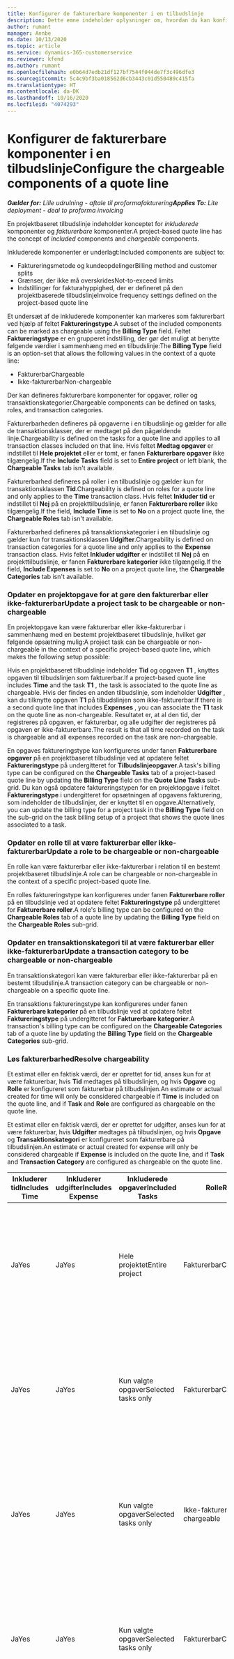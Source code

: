 ```yaml
---
title: Konfigurer de fakturerbare komponenter i en tilbudslinje
description: Dette emne indeholder oplysninger om, hvordan du kan konfigurere fakturerbare og ikke-fakturerbare komponenter på en projektbaseret tilbudslinje.
author: rumant
manager: Annbe
ms.date: 10/13/2020
ms.topic: article
ms.service: dynamics-365-customerservice
ms.reviewer: kfend
ms.author: rumant
ms.openlocfilehash: e0b64d7edb21df127bf7544f044de7f3c496dfe3
ms.sourcegitcommit: 5c4c9bf3ba018562d6cb3443c01d550489c415fa
ms.translationtype: HT
ms.contentlocale: da-DK
ms.lasthandoff: 10/16/2020
ms.locfileid: "4074293"
---
```

# <a name="configure-the-chargeable-components-of-a-quote-line"></a><span data-ttu-id="23134-103">Konfigurer de fakturerbare komponenter i en tilbudslinje</span><span class="sxs-lookup"><span data-stu-id="23134-103">Configure the chargeable components of a quote line</span></span>

<span data-ttu-id="23134-104">_**Gælder for:** Lille udrulning - aftale til proformafakturering_</span><span class="sxs-lookup"><span data-stu-id="23134-104">_**Applies To:** Lite deployment - deal to proforma invoicing_</span></span>

<span data-ttu-id="23134-105">En projektbaseret tilbudslinje indeholder konceptet for *inkluderede* komponenter og *fakturerbare* komponenter.</span><span class="sxs-lookup"><span data-stu-id="23134-105">A project-based quote line has the concept of *included* components and *chargeable* components.</span></span>

<span data-ttu-id="23134-106">Inkluderede komponenter er underlagt:</span><span class="sxs-lookup"><span data-stu-id="23134-106">Included components are subject to:</span></span>

  - <span data-ttu-id="23134-107">Faktureringsmetode og kundeopdelinger</span><span class="sxs-lookup"><span data-stu-id="23134-107">Billing method and customer splits</span></span>
  - <span data-ttu-id="23134-108">Grænser, der ikke må overskrides</span><span class="sxs-lookup"><span data-stu-id="23134-108">Not-to-exceed limits</span></span> 
  - <span data-ttu-id="23134-109">Indstillinger for fakturahyppighed, der er defineret på den projektbaserede tilbudslinje</span><span class="sxs-lookup"><span data-stu-id="23134-109">Invoice frequency settings defined on the project-based quote line</span></span>

<span data-ttu-id="23134-110">Et undersæt af de inkluderede komponenter kan markeres som fakturerbart ved hjælp af feltet **Faktureringstype**.</span><span class="sxs-lookup"><span data-stu-id="23134-110">A subset of the included components can be marked as chargeable using the **Billing Type** field.</span></span> <span data-ttu-id="23134-111">Feltet **Faktureringstype** er en grupperet indstilling, der gør det muligt at benytte følgende værdier i sammenhæng med en tilbudslinje:</span><span class="sxs-lookup"><span data-stu-id="23134-111">The **Billing Type** field is an option-set that allows the following values in the context of a quote line:</span></span>

  - <span data-ttu-id="23134-112">Fakturerbar</span><span class="sxs-lookup"><span data-stu-id="23134-112">Chargeable</span></span>
  - <span data-ttu-id="23134-113">Ikke-fakturerbar</span><span class="sxs-lookup"><span data-stu-id="23134-113">Non-chargeable</span></span>

<span data-ttu-id="23134-114">Der kan defineres fakturerbare komponenter for opgaver, roller og transaktionskategorier.</span><span class="sxs-lookup"><span data-stu-id="23134-114">Chargeable components can be defined on tasks, roles, and transaction categories.</span></span>

<span data-ttu-id="23134-115">Fakturerbarheden defineres på opgaverne i en tilbudslinje og gælder for alle de transaktionsklasser, der er medtaget på den pågældende linje.</span><span class="sxs-lookup"><span data-stu-id="23134-115">Chargeability is defined on the tasks for a quote line and applies to all transaction classes included on that line.</span></span> <span data-ttu-id="23134-116">Hvis feltet **Medtag opgaver** er indstillet til **Hele projektet** eller er tomt, er fanen **Fakturerbare opgaver** ikke tilgængelig.</span><span class="sxs-lookup"><span data-stu-id="23134-116">If the **Include Tasks** field is set to **Entire project** or left blank, the **Chargeable Tasks** tab isn't available.</span></span>

<span data-ttu-id="23134-117">Fakturerbarhed defineres på roller i en tilbudslinje og gælder kun for transaktionsklassen **Tid**.</span><span class="sxs-lookup"><span data-stu-id="23134-117">Chargeability is defined on roles for a quote line and only applies to the **Time** transaction class.</span></span> <span data-ttu-id="23134-118">Hvis feltet **Inkluder tid** er indstillet til **Nej** på en projekttilbudslinje, er fanen **Fakturerbare roller** ikke tilgængelig.</span><span class="sxs-lookup"><span data-stu-id="23134-118">If the field, **Include Time** is set to **No** on a project quote line, the **Chargeable Roles** tab isn't available.</span></span>

<span data-ttu-id="23134-119">Fakturerbarhed defineres på transaktionskategorier i en tilbudslinje og gælder kun for transaktionsklassen **Udgifter**.</span><span class="sxs-lookup"><span data-stu-id="23134-119">Chargeability is defined on transaction categories for a  quote line and only applies to the **Expense** transaction class.</span></span> <span data-ttu-id="23134-120">Hvis feltet **Inkluder udgifter** er indstillet til **Nej** på en projekttilbudslinje, er fanen **Fakturerbare kategorier** ikke tilgængelig.</span><span class="sxs-lookup"><span data-stu-id="23134-120">If the field, **Include Expenses** is set to **No** on a project quote line, the **Chargeable Categories** tab isn't available.</span></span>

### <a name="update-a-project-task-to-be-chargeable-or-non-chargeable"></a><span data-ttu-id="23134-121">Opdater en projektopgave for at gøre den fakturerbar eller ikke-fakturerbar</span><span class="sxs-lookup"><span data-stu-id="23134-121">Update a project task to be chargeable or non-chargeable</span></span>

<span data-ttu-id="23134-122">En projektopgave kan være fakturerbar eller ikke-fakturerbar i sammenhæng med en bestemt projektbaseret tilbudslinje, hvilket gør følgende opsætning mulig:</span><span class="sxs-lookup"><span data-stu-id="23134-122">A project task can be chargeable or non-chargeable in the context of a specific project-based quote line, which makes the following setup possible:</span></span>

<span data-ttu-id="23134-123">Hvis en projektbaseret tilbudslinje indeholder **Tid** og opgaven **T1** , knyttes opgaven til tilbudslinjen som fakturerbar.</span><span class="sxs-lookup"><span data-stu-id="23134-123">If a project-based quote line includes **Time** and the task **T1** , the task is associated to the quote line as chargeable.</span></span> <span data-ttu-id="23134-124">Hvis der findes en anden tilbudslinje, som indeholder **Udgifter** , kan du tilknytte opgaven **T1** på tilbudslinjen som ikke-fakturerbar.</span><span class="sxs-lookup"><span data-stu-id="23134-124">If there is a second quote line that includes **Expenses** , you can associate the **T1** task on the quote line as non-chargeable.</span></span> <span data-ttu-id="23134-125">Resultatet er, at al den tid, der registreres på opgaven, er fakturerbar, og alle udgifter der registreres på opgaven er ikke-fakturerbare.</span><span class="sxs-lookup"><span data-stu-id="23134-125">The result is that all time recorded on the task is chargeable and all expenses recorded on the task are non-chargeable.</span></span>

<span data-ttu-id="23134-126">En opgaves faktureringstype kan konfigureres under fanen **Fakturerbare opgaver** på en projektbaseret tilbudslinje ved at opdatere feltet **Faktureringstype** på undergitteret for **Tilbudslinjeopgaver**.</span><span class="sxs-lookup"><span data-stu-id="23134-126">A task's billing type can be configured on the **Chargeable Tasks** tab of a project-based quote line by updating the **Billing Type** field on the **Quote Line Tasks** sub-grid.</span></span> <span data-ttu-id="23134-127">Du kan også opdatere faktureringstypen for en projektopgave i feltet **Faktureringstype** i undergitteret for opsætningen af opgavens fakturering, som indeholder de tilbudslinjer, der er knyttet til en opgave.</span><span class="sxs-lookup"><span data-stu-id="23134-127">Alternatively, you can update the billing type for a project task in the **Billing Type** field on the sub-grid on the task billing setup of a project that shows the quote lines associated to a task.</span></span>

### <a name="update-a-role-to-be-chargeable-or-non-chargeable"></a><span data-ttu-id="23134-128">Opdater en rolle til at være fakturerbar eller ikke-fakturerbar</span><span class="sxs-lookup"><span data-stu-id="23134-128">Update a role to be chargeable or non-chargeable</span></span>

<span data-ttu-id="23134-129">En rolle kan være fakturerbar eller ikke-fakturerbar i relation til en bestemt projektbaseret tilbudslinje.</span><span class="sxs-lookup"><span data-stu-id="23134-129">A role can be chargeable or non-chargeable in the context of a specific project-based quote line.</span></span>

<span data-ttu-id="23134-130">En rolles faktureringstype kan konfigureres under fanen **Fakturerbare roller** på en tilbudslinje ved at opdatere feltet **Faktureringstype** på undergitteret for **Fakturerbare roller**.</span><span class="sxs-lookup"><span data-stu-id="23134-130">A role's billing type can be configured on the **Chargeable Roles** tab of a quote line by updating the **Billing Type** field on the **Chargeable Roles** sub-grid.</span></span>

### <a name="update-a-transaction-category-to-be-chargeable-or-non-chargeable"></a><span data-ttu-id="23134-131">Opdater en transaktionskategori til at være fakturerbar eller ikke-fakturerbar</span><span class="sxs-lookup"><span data-stu-id="23134-131">Update a transaction category to be chargeable or non-chargeable</span></span>

<span data-ttu-id="23134-132">En transaktionskategori kan være fakturerbar eller ikke-fakturerbar på en bestemt tilbudslinje.</span><span class="sxs-lookup"><span data-stu-id="23134-132">A transaction category can be chargeable or non-chargeable on a specific quote line.</span></span>

<span data-ttu-id="23134-133">En transaktions faktureringstype kan konfigureres under fanen **Fakturerbare kategorier** på en tilbudslinje ved at opdatere feltet **Faktureringstype** på undergitteret for **Fakturerbare kategorier**.</span><span class="sxs-lookup"><span data-stu-id="23134-133">A transaction's billing type can be configured on the **Chargeable Categories** tab of a quote line by updating the **Billing Type** field on the **Chargeable Categories** sub-grid.</span></span>

### <a name="resolve-chargeability"></a><span data-ttu-id="23134-134">Løs fakturerbarhed</span><span class="sxs-lookup"><span data-stu-id="23134-134">Resolve chargeability</span></span>
<span data-ttu-id="23134-135">Et estimat eller en faktisk værdi, der er oprettet for tid, anses kun for at være fakturerbar, hvis **Tid** medtages på tilbudslinjen, og hvis **Opgave** og **Rolle** er konfigureret som fakturerbar på tilbudslinjen.</span><span class="sxs-lookup"><span data-stu-id="23134-135">An estimate or actual created for time will only be considered chargeable if **Time** is included on the quote line, and if **Task** and **Role** are configured as chargeable on the quote line.</span></span>

<span data-ttu-id="23134-136">Et estimat eller en faktisk værdi, der er oprettet for udgifter, anses kun for at være fakturerbar, hvis **Udgifter** medtages på tilbudslinjen, og hvis **Opgave** og **Transaktionskategori** er konfigureret som fakturerbare på tilbudslinjen.</span><span class="sxs-lookup"><span data-stu-id="23134-136">An estimate or actual created for expense will only be considered chargeable if **Expense** is included on the quote line, and if **Task** and **Transaction Category** are configured as chargeable on the quote line.</span></span>

| <span data-ttu-id="23134-137">Inkluderer tid</span><span class="sxs-lookup"><span data-stu-id="23134-137">Includes Time</span></span> | <span data-ttu-id="23134-138">Inkluderer udgifter</span><span class="sxs-lookup"><span data-stu-id="23134-138">Includes Expense</span></span> | <span data-ttu-id="23134-139">Inkluderede opgaver</span><span class="sxs-lookup"><span data-stu-id="23134-139">Included Tasks</span></span> | <span data-ttu-id="23134-140">Rolle</span><span class="sxs-lookup"><span data-stu-id="23134-140">Role</span></span> | <span data-ttu-id="23134-141">Kategori</span><span class="sxs-lookup"><span data-stu-id="23134-141">Category</span></span> | <span data-ttu-id="23134-142">Opgave</span><span class="sxs-lookup"><span data-stu-id="23134-142">Task</span></span> | <span data-ttu-id="23134-143">Fakturering</span><span class="sxs-lookup"><span data-stu-id="23134-143">Billing</span></span> |
| --- | --- | --- | --- | --- | --- | --- |
| <span data-ttu-id="23134-144">Ja</span><span class="sxs-lookup"><span data-stu-id="23134-144">Yes</span></span> | <span data-ttu-id="23134-145">Ja</span><span class="sxs-lookup"><span data-stu-id="23134-145">Yes</span></span> | <span data-ttu-id="23134-146">Hele projektet</span><span class="sxs-lookup"><span data-stu-id="23134-146">Entire project</span></span> | <span data-ttu-id="23134-147">Fakturerbar</span><span class="sxs-lookup"><span data-stu-id="23134-147">Chargeable</span></span> | <span data-ttu-id="23134-148">Fakturerbar</span><span class="sxs-lookup"><span data-stu-id="23134-148">Chargeable</span></span> | <span data-ttu-id="23134-149">Kan ikke angives</span><span class="sxs-lookup"><span data-stu-id="23134-149">Can't be set</span></span> | <span data-ttu-id="23134-150">Fakturering af en faktisk værdi for tid: Fakturerbar</span><span class="sxs-lookup"><span data-stu-id="23134-150">Billing on a time actual: Chargeable</span></span> </br><span data-ttu-id="23134-151">Faktureringstype på en faktisk værdi for en udgift: Fakturerbar</span><span class="sxs-lookup"><span data-stu-id="23134-151">Billing type on expense actual: Chargeable</span></span> |
| <span data-ttu-id="23134-152">Ja</span><span class="sxs-lookup"><span data-stu-id="23134-152">Yes</span></span> | <span data-ttu-id="23134-153">Ja</span><span class="sxs-lookup"><span data-stu-id="23134-153">Yes</span></span> | <span data-ttu-id="23134-154">Kun valgte opgaver</span><span class="sxs-lookup"><span data-stu-id="23134-154">Selected tasks only</span></span> | <span data-ttu-id="23134-155">Fakturerbar</span><span class="sxs-lookup"><span data-stu-id="23134-155">Chargeable</span></span> | <span data-ttu-id="23134-156">Fakturerbar</span><span class="sxs-lookup"><span data-stu-id="23134-156">Chargeable</span></span> | <span data-ttu-id="23134-157">Fakturerbar</span><span class="sxs-lookup"><span data-stu-id="23134-157">Chargeable</span></span> | <span data-ttu-id="23134-158">Fakturering af en faktisk værdi for tid: Fakturerbar</span><span class="sxs-lookup"><span data-stu-id="23134-158">Billing on a time actual: Chargeable</span></span></br><span data-ttu-id="23134-159">Faktureringstype på en faktisk værdi for en udgift: Fakturerbar</span><span class="sxs-lookup"><span data-stu-id="23134-159">Billing type on expense actual: Chargeable</span></span> |
| <span data-ttu-id="23134-160">Ja</span><span class="sxs-lookup"><span data-stu-id="23134-160">Yes</span></span> | <span data-ttu-id="23134-161">Ja</span><span class="sxs-lookup"><span data-stu-id="23134-161">Yes</span></span> | <span data-ttu-id="23134-162">Kun valgte opgaver</span><span class="sxs-lookup"><span data-stu-id="23134-162">Selected tasks only</span></span> | <span data-ttu-id="23134-163">Ikke-fakturerbar</span><span class="sxs-lookup"><span data-stu-id="23134-163">Non-chargeable</span></span> | <span data-ttu-id="23134-164">Fakturerbar</span><span class="sxs-lookup"><span data-stu-id="23134-164">Chargeable</span></span> | <span data-ttu-id="23134-165">Fakturerbar</span><span class="sxs-lookup"><span data-stu-id="23134-165">Chargeable</span></span> | <span data-ttu-id="23134-166">Fakturering af en faktisk værdi for tid: Ikke-fakturerbar</span><span class="sxs-lookup"><span data-stu-id="23134-166">Billing on a time actual: Non-Chargeable</span></span></br><span data-ttu-id="23134-167">Faktureringstype på en faktisk værdi for en udgift: Fakturerbar</span><span class="sxs-lookup"><span data-stu-id="23134-167">Billing type on expense actual: Chargeable</span></span> |
| <span data-ttu-id="23134-168">Ja</span><span class="sxs-lookup"><span data-stu-id="23134-168">Yes</span></span> | <span data-ttu-id="23134-169">Ja</span><span class="sxs-lookup"><span data-stu-id="23134-169">Yes</span></span> | <span data-ttu-id="23134-170">Kun valgte opgaver</span><span class="sxs-lookup"><span data-stu-id="23134-170">Selected tasks only</span></span> | <span data-ttu-id="23134-171">Fakturerbar</span><span class="sxs-lookup"><span data-stu-id="23134-171">Chargeable</span></span> | <span data-ttu-id="23134-172">Fakturerbar</span><span class="sxs-lookup"><span data-stu-id="23134-172">Chargeable</span></span> | <span data-ttu-id="23134-173">Ikke-fakturerbar</span><span class="sxs-lookup"><span data-stu-id="23134-173">Non-Chargeable</span></span> | <span data-ttu-id="23134-174">Fakturering af en faktisk værdi for tid: Ikke-fakturerbar</span><span class="sxs-lookup"><span data-stu-id="23134-174">Billing on a time actual: Non-Chargeable</span></span></br> <span data-ttu-id="23134-175">Faktureringstype på en faktisk værdi for en udgift: Ikke-fakturerbar</span><span class="sxs-lookup"><span data-stu-id="23134-175">Billing type on expense actual: Non-Chargeable</span></span> |
| <span data-ttu-id="23134-176">Ja</span><span class="sxs-lookup"><span data-stu-id="23134-176">Yes</span></span> | <span data-ttu-id="23134-177">Ja</span><span class="sxs-lookup"><span data-stu-id="23134-177">Yes</span></span> | <span data-ttu-id="23134-178">Kun valgte opgaver</span><span class="sxs-lookup"><span data-stu-id="23134-178">Selected tasks only</span></span> | <span data-ttu-id="23134-179">Ikke-fakturerbar</span><span class="sxs-lookup"><span data-stu-id="23134-179">Non-Chargeable</span></span> | <span data-ttu-id="23134-180">Fakturerbar</span><span class="sxs-lookup"><span data-stu-id="23134-180">Chargeable</span></span> | <span data-ttu-id="23134-181">Ikke-fakturerbar</span><span class="sxs-lookup"><span data-stu-id="23134-181">Non- Chargeable</span></span> | <span data-ttu-id="23134-182">Fakturering af en faktisk værdi for tid: Ikke-fakturerbar</span><span class="sxs-lookup"><span data-stu-id="23134-182">Billing on a time actual: Non-Chargeable</span></span></br> <span data-ttu-id="23134-183">Faktureringstype på en faktisk værdi for en udgift: Ikke-fakturerbar</span><span class="sxs-lookup"><span data-stu-id="23134-183">Billing type on expense actual: Non-Chargeable</span></span> |
| <span data-ttu-id="23134-184">Ja</span><span class="sxs-lookup"><span data-stu-id="23134-184">Yes</span></span> | <span data-ttu-id="23134-185">Ja</span><span class="sxs-lookup"><span data-stu-id="23134-185">Yes</span></span> | <span data-ttu-id="23134-186">Kun valgte opgaver</span><span class="sxs-lookup"><span data-stu-id="23134-186">Selected tasks only</span></span> | <span data-ttu-id="23134-187">Ikke-fakturerbar</span><span class="sxs-lookup"><span data-stu-id="23134-187">Non-Chargeable</span></span> | <span data-ttu-id="23134-188">Ikke-fakturerbar</span><span class="sxs-lookup"><span data-stu-id="23134-188">Non-Chargeable</span></span> | <span data-ttu-id="23134-189">Fakturerbar</span><span class="sxs-lookup"><span data-stu-id="23134-189">Chargeable</span></span> | <span data-ttu-id="23134-190">Fakturering af en faktisk værdi for tid: Ikke-fakturerbar</span><span class="sxs-lookup"><span data-stu-id="23134-190">Billing on a time actual: Non-Chargeable</span></span></br> <span data-ttu-id="23134-191">Faktureringstype på en faktisk værdi for en udgift: Ikke-fakturerbar</span><span class="sxs-lookup"><span data-stu-id="23134-191">Billing type on expense actual: Non-Chargeable</span></span> |
| <span data-ttu-id="23134-192">Nr.</span><span class="sxs-lookup"><span data-stu-id="23134-192">No</span></span> | <span data-ttu-id="23134-193">Ja</span><span class="sxs-lookup"><span data-stu-id="23134-193">Yes</span></span> | <span data-ttu-id="23134-194">Hele projektet</span><span class="sxs-lookup"><span data-stu-id="23134-194">Entire project</span></span> | <span data-ttu-id="23134-195">Kan ikke angives</span><span class="sxs-lookup"><span data-stu-id="23134-195">Can't be set</span></span> | <span data-ttu-id="23134-196">Fakturerbar</span><span class="sxs-lookup"><span data-stu-id="23134-196">Chargeable</span></span> | <span data-ttu-id="23134-197">Kan ikke angives</span><span class="sxs-lookup"><span data-stu-id="23134-197">Can't be set</span></span> | <span data-ttu-id="23134-198">Fakturering af en faktisk værdi for tid: Ikke tilgængelig</span><span class="sxs-lookup"><span data-stu-id="23134-198">Billing on a time actual: Not available</span></span> </br><span data-ttu-id="23134-199">Faktureringstype på en faktisk værdi for en udgift: Fakturerbar</span><span class="sxs-lookup"><span data-stu-id="23134-199">Billing type on expense actual: Chargeable</span></span> |
| <span data-ttu-id="23134-200">Nr.</span><span class="sxs-lookup"><span data-stu-id="23134-200">No</span></span> | <span data-ttu-id="23134-201">Ja</span><span class="sxs-lookup"><span data-stu-id="23134-201">Yes</span></span> | <span data-ttu-id="23134-202">Hele projektet</span><span class="sxs-lookup"><span data-stu-id="23134-202">Entire project</span></span> | <span data-ttu-id="23134-203">Kan ikke angives</span><span class="sxs-lookup"><span data-stu-id="23134-203">Can't be set</span></span> | <span data-ttu-id="23134-204">Ikke-fakturerbar</span><span class="sxs-lookup"><span data-stu-id="23134-204">Non-chargeable</span></span> | <span data-ttu-id="23134-205">Kan ikke angives</span><span class="sxs-lookup"><span data-stu-id="23134-205">Can't be set</span></span> | <span data-ttu-id="23134-206">Fakturering af en faktisk værdi for tid: Ikke tilgængelig</span><span class="sxs-lookup"><span data-stu-id="23134-206">Billing on a time actual: Not available</span></span> </br><span data-ttu-id="23134-207">Faktureringstype på en faktisk værdi for en udgift: Ikke-fakturerbar</span><span class="sxs-lookup"><span data-stu-id="23134-207">Billing type on expense actual: Non-chargeable</span></span> |
| <span data-ttu-id="23134-208">Ja</span><span class="sxs-lookup"><span data-stu-id="23134-208">Yes</span></span> | <span data-ttu-id="23134-209">Nr.</span><span class="sxs-lookup"><span data-stu-id="23134-209">No</span></span> | <span data-ttu-id="23134-210">Hele projektet</span><span class="sxs-lookup"><span data-stu-id="23134-210">Entire project</span></span> | <span data-ttu-id="23134-211">Fakturerbar</span><span class="sxs-lookup"><span data-stu-id="23134-211">Chargeable</span></span> | <span data-ttu-id="23134-212">Kan ikke angives</span><span class="sxs-lookup"><span data-stu-id="23134-212">Can't be set</span></span> | <span data-ttu-id="23134-213">Kan ikke angives</span><span class="sxs-lookup"><span data-stu-id="23134-213">Can't be set</span></span> | <span data-ttu-id="23134-214">Fakturering af en faktisk værdi for tid: Fakturerbar</span><span class="sxs-lookup"><span data-stu-id="23134-214">Billing on a time actual: Chargeable</span></span></br><span data-ttu-id="23134-215">Faktureringstype på en faktisk værdi for en udgift: Ikke tilgængelig</span><span class="sxs-lookup"><span data-stu-id="23134-215">Billing type on expense actual: Not available</span></span> |
| <span data-ttu-id="23134-216">Ja</span><span class="sxs-lookup"><span data-stu-id="23134-216">Yes</span></span> | <span data-ttu-id="23134-217">Nr.</span><span class="sxs-lookup"><span data-stu-id="23134-217">No</span></span> | <span data-ttu-id="23134-218">Hele projektet</span><span class="sxs-lookup"><span data-stu-id="23134-218">Entire project</span></span> | <span data-ttu-id="23134-219">Ikke-fakturerbar</span><span class="sxs-lookup"><span data-stu-id="23134-219">Non-chargeable</span></span> | <span data-ttu-id="23134-220">Kan ikke angives</span><span class="sxs-lookup"><span data-stu-id="23134-220">Can't be set</span></span> | <span data-ttu-id="23134-221">Kan ikke angives</span><span class="sxs-lookup"><span data-stu-id="23134-221">Can't be set</span></span> | <span data-ttu-id="23134-222">Fakturering af en faktisk værdi for tid: Ikke-fakturerbar</span><span class="sxs-lookup"><span data-stu-id="23134-222">Billing on a time actual: Non-chargeable</span></span> </br><span data-ttu-id="23134-223">Faktureringstype på en faktisk værdi for en udgift: Ikke tilgængelig</span><span class="sxs-lookup"><span data-stu-id="23134-223">Billing type on expense actual: Not available</span></span> |
